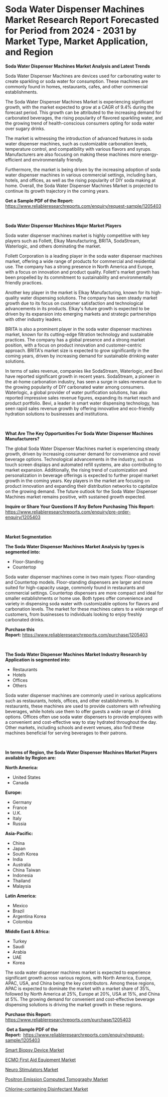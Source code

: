 <p><h1>Soda Water Dispenser Machines Market Research Report Forecasted for Period from 2024 -  2031 by Market Type, Market Application, and Region</h1></p><p><strong>Soda Water Dispenser Machines Market Analysis and Latest Trends</strong></p>
<p><p>Soda Water Dispenser Machines are devices used for carbonating water to create sparkling or soda water for consumption. These machines are commonly found in homes, restaurants, cafes, and other commercial establishments.</p><p>The Soda Water Dispenser Machines Market is experiencing significant growth, with the market expected to grow at a CAGR of 9.4% during the forecast period. This growth can be attributed to the increasing demand for carbonated beverages, the rising popularity of flavored sparkling water, and the growing trend of health-conscious consumers opting for soda water over sugary drinks.</p><p>The market is witnessing the introduction of advanced features in soda water dispenser machines, such as customizable carbonation levels, temperature control, and compatibility with various flavors and syrups. Manufacturers are also focusing on making these machines more energy-efficient and environmentally friendly.</p><p>Furthermore, the market is being driven by the increasing adoption of soda water dispenser machines in various commercial settings, including bars, hotels, and offices, as well as the rising popularity of DIY soda making at home. Overall, the Soda Water Dispenser Machines Market is projected to continue its growth trajectory in the coming years.</p></p>
<p><strong>Get a Sample PDF of the Report:&nbsp;</strong> <a href="https://www.reliableresearchreports.com/enquiry/request-sample/1205403">https://www.reliableresearchreports.com/enquiry/request-sample/1205403</a></p>
<p>&nbsp;</p>
<p><strong>Soda Water Dispenser Machines Major Market Players</strong></p>
<p><p>Soda water dispenser machines market is highly competitive with key players such as Follett, Elkay Manufacturing, BRITA, SodaStream, Waterlogic, and others dominating the market. </p><p>Follett Corporation is a leading player in the soda water dispenser machines market, offering a wide range of products for commercial and residential use. The company has a strong presence in North America and Europe, with a focus on innovation and product quality. Follett's market growth has been propelled by its commitment to sustainability and environmentally friendly practices.</p><p>Another key player in the market is Elkay Manufacturing, known for its high-quality water dispensing solutions. The company has seen steady market growth due to its focus on customer satisfaction and technological advancements in its products. Elkay's future growth is expected to be driven by its expansion into emerging markets and strategic partnerships with other industry leaders.</p><p>BRITA is also a prominent player in the soda water dispenser machines market, known for its cutting-edge filtration technology and sustainable practices. The company has a global presence and a strong market position, with a focus on product innovation and customer-centric approach. BRITA's market size is expected to grow significantly in the coming years, driven by increasing demand for sustainable drinking water solutions.</p><p>In terms of sales revenue, companies like SodaStream, Waterlogic, and Bevi have reported significant growth in recent years. SodaStream, a pioneer in the at-home carbonation industry, has seen a surge in sales revenue due to the growing popularity of DIY carbonated water among consumers. Waterlogic, a global provider of water purification solutions, has also reported impressive sales revenue figures, expanding its market reach and product portfolio. Bevi, a leader in smart water dispensing technology, has seen rapid sales revenue growth by offering innovative and eco-friendly hydration solutions to businesses and institutions.</p></p>
<p>&nbsp;</p>
<p><strong>What Are The Key Opportunities For Soda Water Dispenser Machines Manufacturers?</strong></p>
<p><p>The global Soda Water Dispenser Machines market is experiencing steady growth, driven by increasing consumer demand for convenience and novel beverage options. Technological advancements in the industry, such as touch screen displays and automated refill systems, are also contributing to market expansion. Additionally, the rising trend of customization and personalization in beverage offerings is expected to further propel market growth in the coming years. Key players in the market are focusing on product innovation and expanding their distribution networks to capitalize on the growing demand. The future outlook for the Soda Water Dispenser Machines market remains positive, with sustained growth expected.</p></p>
<p><strong>Inquire or Share Your Questions If Any Before Purchasing This Report:</strong> <a href="https://www.reliableresearchreports.com/enquiry/pre-order-enquiry/1205403">https://www.reliableresearchreports.com/enquiry/pre-order-enquiry/1205403</a></p>
<p>&nbsp;</p>
<p><strong>Market Segmentation</strong></p>
<p><strong>The Soda Water Dispenser Machines Market Analysis by types is segmented into:</strong></p>
<p><ul><li>Floor-Standing</li><li>Countertop</li></ul></p>
<p><p>Soda water dispenser machines come in two main types: Floor-standing and Countertop models. Floor-standing dispensers are larger and more suited for high-capacity usage, commonly found in restaurants and commercial settings. Countertop dispensers are more compact and ideal for smaller establishments or home use. Both types offer convenience and variety in dispensing soda water with customizable options for flavors and carbonation levels. The market for these machines caters to a wide range of customers, from businesses to individuals looking to enjoy freshly carbonated drinks.</p></p>
<p><strong>Purchase this Report:&nbsp;</strong><a href="https://www.reliableresearchreports.com/purchase/1205403">https://www.reliableresearchreports.com/purchase/1205403</a></p>
<p>&nbsp;</p>
<p><strong>The Soda Water Dispenser Machines Market Industry Research by Application is segmented into:</strong></p>
<p><ul><li>Restaurants</li><li>Hotels</li><li>Offices</li><li>Others</li></ul></p>
<p><p>Soda water dispenser machines are commonly used in various applications such as restaurants, hotels, offices, and other establishments. In restaurants, these machines are used to provide customers with refreshing beverages, while hotels use them to offer guests a wide range of drink options. Offices often use soda water dispensers to provide employees with a convenient and cost-effective way to stay hydrated throughout the day. Other markets, including schools and event venues, also find these machines beneficial for serving beverages to their patrons.</p></p>
<p>&nbsp;</p>
<p><strong>In terms of Region, the Soda Water Dispenser Machines Market Players available by Region are:</strong></p>
<p>
    <p> <strong> North America: </strong>
        <ul>
            <li>United States</li>
            <li>Canada</li>
        </ul>
        </p> 
    <p> <strong> Europe: </strong>
        <ul>
            <li>Germany</li>
            <li>France</li>
            <li>U.K.</li>
            <li>Italy</li>
            <li>Russia</li>
        </ul>
        </p> 
    <p> <strong> Asia-Pacific: </strong>
        <ul>
            <li>China</li>
            <li>Japan</li>
            <li>South Korea</li>
            <li>India</li>
            <li>Australia</li>
            <li>China Taiwan</li>
            <li>Indonesia</li>
            <li>Thailand</li>
            <li>Malaysia</li>
        </ul>
        </p> 
    <p> <strong> Latin America: </strong>
        <ul>
            <li>Mexico</li>
            <li>Brazil</li>
            <li>Argentina Korea</li>
            <li>Colombia</li>
        </ul>
        </p> 
    <p> <strong> Middle East & Africa: </strong>
        <ul>
            <li>Turkey</li>
            <li>Saudi</li>
            <li>Arabia</li>
            <li>UAE</li>
            <li>Korea</li>
        </ul>
    </p>
    </p>
<p><p>The soda water dispenser machines market is expected to experience significant growth across various regions, with North America, Europe, APAC, USA, and China being the key contributors. Among these regions, APAC is expected to dominate the market with a market share of 35%, followed by North America at 25%, Europe at 20%, USA at 15%, and China at 5%. The growing demand for convenient and cost-effective beverage dispensing solutions is driving the market growth in these regions.</p></p>
<p><strong>Purchase this Report: </strong><a href="https://www.reliableresearchreports.com/purchase/1205403">https://www.reliableresearchreports.com/purchase/1205403</a></p>
<p>&nbsp;<strong>Get a Sample PDF of the Report:&nbsp;&nbsp;</strong><a href="https://www.reliableresearchreports.com/enquiry/request-sample/1205403">https://www.reliableresearchreports.com/enquiry/request-sample/1205403</a></p>
<p><strong></strong></p>
<p><p><a href="https://medium.com/@elwyncarter2023/smart-biopsy-device-market-report-reveals-the-latest-trends-and-growth-opportunities-of-this-market-80376c3143cc">Smart Biopsy Device Market</a></p><p><a href="https://github.com/khayangel/Market-Research-Report-List-2/blob/main/ecmo-first-aid-equipment-market.md">ECMO First Aid Equipment Market</a></p><p><a href="https://medium.com/@elwyncarter2023/neuro-stimulators-market-trends-forecast-and-competitive-analysis-to-2031-2d5872d7a354">Neuro Stimulators Market</a></p><p><a href="https://medium.com/@elwyncarter2023/positron-emission-computed-tomography-market-size-cagr-trends-2024-2030-3bea701dcd04">Positron Emission Computed Tomography Market</a></p><p><a href="https://github.com/eeaveuhhh/Market-Research-Report-List-1/blob/main/chlorine-containing-disinfectant-market.md">Chlorine-containing Disinfectant Market</a></p></p>